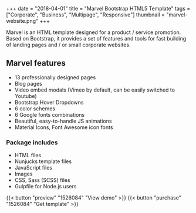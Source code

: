 +++
date = "2018-04-01"
title = "Marvel Bootstrap HTML5 Template"
tags = ["Corporate", "Business", "Multipage", "Responsive"]
thumbnail = "marvel-website.png"
+++

Marvel is an HTML template designed for a product / service promotion. Based on Bootstrap, it provides a set of features and tools for fast building of landing pages and / or small corporate websites.

## Marvel features

- 13 professionally designed pages
- Blog pages
- Video embed modals (Vimeo by default, can be easily switched to Youtube)
- Bootstrap Hover Dropdowns
- 6 color schemes
- 6 Google fonts combinations
- Beautiful, easy-to-handle JS animations
- Material Icons, Font Awesome icon fonts
 
### Package includes

- HTML files
- Nunjucks template files
- JavaScript files
- Images
- CSS, Sass (SCSS) files
- Gulpfile for Node.js users

{{< button "preview" "1526084" "View demo" >}}
{{< button "purchase" "1526084" "Get template" >}}
